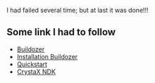
I had failed several time; but at last it was done!!!




## Some link I had to follow

* [Buildozer](https://github.com/kivy/buildozer)
* [Installation Buildozer](http://buildozer.readthedocs.io/en/latest/installation.html)
* [Quickstart](http://buildozer.readthedocs.io/en/latest/quickstart.html)
* [CrystaX NDK](https://www.crystax.net/en/download)
